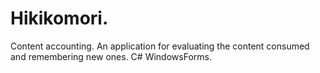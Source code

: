# Hikikomori.
Content accounting.
An application for evaluating the content consumed and remembering new ones.
C# WindowsForms.

